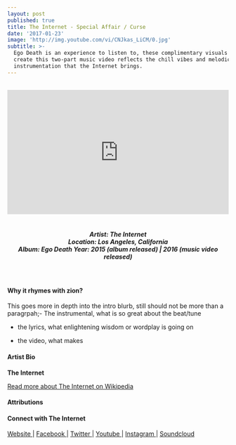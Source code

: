 ```yaml
---
layout: post
published: true
title: The Internet - Special Affair / Curse
date: '2017-01-23'
image: 'http://img.youtube.com/vi/CNJkas_LiCM/0.jpg'
subtitle: >-
  Ego Death is an experience to listen to, these complimentary visuals that
  create this two-part music video reflects the chill vibes and melodic
  instrumentation that the Internet brings.
---
```

<style>.embed-container { position: relative; padding-bottom: 56.25%; height: 0; overflow: hidden; max-width: 100%; } .embed-container iframe, .embed-container object, .embed-container embed { position: absolute; top: 0; left: 0; width: 100%; height: 100%; }</style><br />
<div class="embed-container">
<iframe allowfullscreen="" frameborder="0" height="315" src="https://www.youtube.com/embed/CNJkas_LiCM?rel=0&amp;showinfo=0" width="560"></iframe></div>
<br>
<h5 style="text-align: center;">
Artist: The Internet <br>
Location: Los Angeles, California <br>
Album: Ego Death
Year: 2015 (album released) | 2016 (music video released)
</h5>
<br>


#### Why it rhymes with zion?

This goes more in depth into the intro blurb, still should not be more than a paragrpah;- The instrumental, what is so great about the beat/tune

- the lyrics, what enlightening wisdom or wordplay is going on

- the video, what makes


#### Artist Bio

**The Internet** 

[Read more about The Internet on Wikipedia](http://bit.ly/2qzp2Hq)

#### Attributions



#### Connect with The Internet

<a class="fa fa-globe" href="http://www.internet-band.com/" target="_blank"> Website </a> |
<a class="fa fa-facebook" href="https://www.facebook.com/theinternetband/" target="_blank"> Facebook </a> |
<a class="fa fa-twitter" href="https://twitter.com/intanetz" target="_blank"> Twitter </a> |
<a class="fa fa-youtube" href="https://www.youtube.com/channel/UCpK4kopnqu-gexm5HWOEE3A" target="_blank"> Youtube </a> |
<a class="fa fa-instagram" href="https://www.instagram.com/theinternet" target="_blank"> Instagram </a> |
<a class="fa fa-soundcloud" href="https://soundcloud.com/internet-band" target="_blank"> Soundcloud </a>
